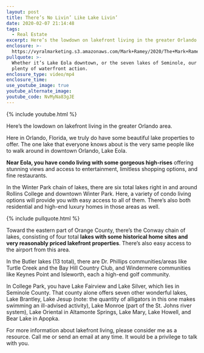 ```yaml
---
layout: post
title: There’s No Livin’ Like Lake Livin’
date: 2020-02-07 21:14:48
tags:
  - Real Estate
excerpt: Here’s the lowdown on lakefront living in the greater Orlando area.
enclosure: >-
  https://vyralmarketing.s3.amazonaws.com/Mark+Ramey/2020/The+Mark+Ramey+Group-+Lake+living2.mp4
pullquote: >-
  Whether it’s Lake Eola downtown, or the seven lakes of Seminole, our area has
  plenty of waterfront action.
enclosure_type: video/mp4
enclosure_time:
use_youtube_image: true
youtube_alternate_image:
youtube_code: NvMyNa83gJE
---
```


{% include youtube.html %}

Here’s the lowdown on lakefront living in the greater Orlando area.

Here in Orlando, Florida, we truly do have some beautiful lake properties to offer. The one lake that everyone knows about is the very same people like to walk around in downtown Orlando, Lake Eola.&nbsp;

**Near Eola, you have condo living with some gorgeous high-rises** offering stunning views and access to entertainment, limitless shopping options, and fine restaurants.&nbsp;

In the Winter Park chain of lakes, there are six total lakes right in and around Rollins College and downtown Winter Park. Here, a variety of condo living options will provide you with easy access to all of them. There’s also both residential and high-end luxury homes in those areas as well.

{% include pullquote.html %}

Toward the eastern part of Orange County, there’s the Conway chain of lakes, consisting of four total **lakes with some historical home sites and very reasonably priced lakefront properties**. There’s also easy access to the airport from this area.&nbsp;

In the Butler lakes (13 total), there are Dr. Phillips communities/areas like Turtle Creek and the Bay Hill Country Club, and Windermere communities like Keynes Point and Isleworth, each a high-end golf community.&nbsp;

In College Park, you have Lake Fairview and Lake Silver, which lies in Seminole County. That county alone offers seven other wonderful lakes, Lake Brantley, Lake Jesup (note: the quantity of alligators in this one makes swimming an ill-advised activity), Lake Monroe (part of the St. Johns river system), Lake Oriental in Altamonte Springs, Lake Mary, Lake Howell, and Bear Lake in Apopka.&nbsp;

For more information about lakefront living, please consider me as a resource. Call me or send an email at any time. It would be a privilege to talk with you.